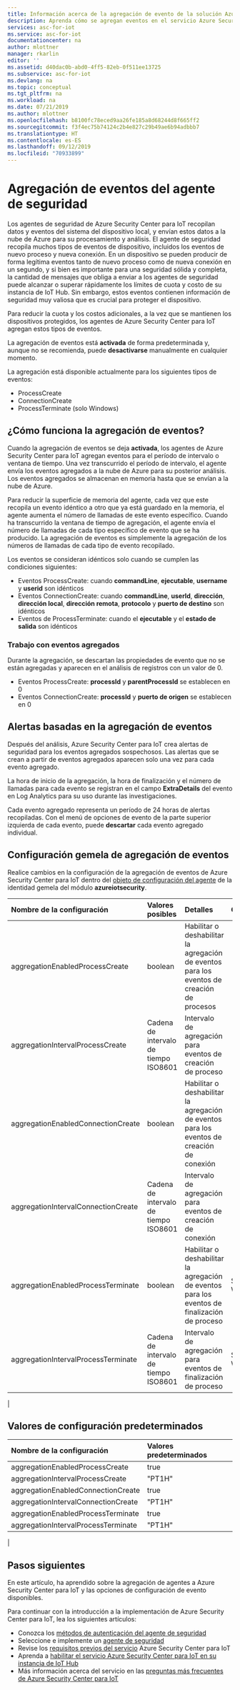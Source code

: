 ```yaml
---
title: Información acerca de la agregación de evento de la solución Azure Security Center para IoT | Microsoft Docs
description: Aprenda cómo se agregan eventos en el servicio Azure Security Center para IoT.
services: asc-for-iot
ms.service: asc-for-iot
documentationcenter: na
author: mlottner
manager: rkarlin
editor: ''
ms.assetid: d40dac0b-abd0-4ff5-82eb-0f511ee13725
ms.subservice: asc-for-iot
ms.devlang: na
ms.topic: conceptual
ms.tgt_pltfrm: na
ms.workload: na
ms.date: 07/21/2019
ms.author: mlottner
ms.openlocfilehash: b8100fc78eced9aa26fe185a8d68244d8f665ff2
ms.sourcegitcommit: f3f4ec75b74124c2b4e827c29b49ae6b94adbbb7
ms.translationtype: HT
ms.contentlocale: es-ES
ms.lasthandoff: 09/12/2019
ms.locfileid: "70933899"
---
```

# <a name="security-agent-event-aggregation"></a>Agregación de eventos del agente de seguridad

Los agentes de seguridad de Azure Security Center para IoT recopilan datos y eventos del sistema del dispositivo local, y envían estos datos a la nube de Azure para su procesamiento y análisis. El agente de seguridad recopila muchos tipos de eventos de dispositivo, incluidos los eventos de nuevo proceso y nueva conexión. En un dispositivo se pueden producir de forma legítima eventos tanto de nuevo proceso como de nueva conexión en un segundo, y si bien es importante para una seguridad sólida y completa, la cantidad de mensajes que obliga a enviar a los agentes de seguridad puede alcanzar o superar rápidamente los límites de cuota y costo de su instancia de IoT Hub. Sin embargo, estos eventos contienen información de seguridad muy valiosa que es crucial para proteger el dispositivo.

Para reducir la cuota y los costos adicionales, a la vez que se mantienen los dispositivos protegidos, los agentes de Azure Security Center para IoT agregan estos tipos de eventos.

La agregación de eventos está **activada** de forma predeterminada y, aunque no se recomienda, puede **desactivarse** manualmente en cualquier momento.

La agregación está disponible actualmente para los siguientes tipos de eventos:
* ProcessCreate
* ConnectionCreate
* ProcessTerminate (solo Windows)

## <a name="how-does-event-aggregation-work"></a>¿Cómo funciona la agregación de eventos?
Cuando la agregación de eventos se deja **activada**, los agentes de Azure Security Center para IoT agregan eventos para el período de intervalo o ventana de tiempo.
Una vez transcurrido el período de intervalo, el agente envía los eventos agregados a la nube de Azure para su posterior análisis.
Los eventos agregados se almacenan en memoria hasta que se envían a la nube de Azure.

Para reducir la superficie de memoria del agente, cada vez que este recopila un evento idéntico a otro que ya está guardado en la memoria, el agente aumenta el número de llamadas de este evento específico. Cuando ha transcurrido la ventana de tiempo de agregación, el agente envía el número de llamadas de cada tipo específico de evento que se ha producido. La agregación de eventos es simplemente la agregación de los números de llamadas de cada tipo de evento recopilado.

Los eventos se consideran idénticos solo cuando se cumplen las condiciones siguientes: 

* Eventos ProcessCreate: cuando **commandLine**, **ejecutable**, **username** y **userid** son idénticos
* Eventos ConnectionCreate: cuando **commandLine**, **userId**, **dirección**, **dirección local**, **dirección remota**, **protocolo** y **puerto de destino** son idénticos
* Eventos de ProcessTerminate: cuando el **ejecutable** y el **estado de salida** son idénticos

### <a name="working-with-aggregated-events"></a>Trabajo con eventos agregados

Durante la agregación, se descartan las propiedades de evento que no se están agregadas y aparecen en el análisis de registros con un valor de 0. 
* Eventos ProcessCreate: **processId**  y **parentProcessId** se establecen en 0
* Eventos ConnectionCreate: **processId** y **puerto de origen** se establecen en 0

## <a name="event-aggregation-based-alerts"></a>Alertas basadas en la agregación de eventos 
Después del análisis, Azure Security Center para IoT crea alertas de seguridad para los eventos agregados sospechosos. Las alertas que se crean a partir de eventos agregados aparecen solo una vez para cada evento agregado.

La hora de inicio de la agregación, la hora de finalización y el número de llamadas para cada evento se registran en el campo **ExtraDetails** del evento en Log Analytics para su uso durante las investigaciones. 

Cada evento agregado representa un período de 24 horas de alertas recopiladas. Con el menú de opciones de evento de la parte superior izquierda de cada evento, puede **descartar** cada evento agregado individual.    

## <a name="event-aggregation-twin-configuration"></a>Configuración gemela de agregación de eventos
Realice cambios en la configuración de la agregación de eventos de Azure Security Center para IoT dentro del [objeto de configuración del agente](how-to-agent-configuration.md) de la identidad gemela del módulo **azureiotsecurity**.

| Nombre de la configuración | Valores posibles | Detalles | Comentarios |
|:-----------|:---------------|:--------|:--------|
| aggregationEnabledProcessCreate | boolean | Habilitar o deshabilitar la agregación de eventos para los eventos de creación de procesos |
| aggregationIntervalProcessCreate | Cadena de intervalo de tiempo ISO8601 | Intervalo de agregación para eventos de creación de proceso |
| aggregationEnabledConnectionCreate | boolean| Habilitar o deshabilitar la agregación de eventos para los eventos de creación de conexión |
| aggregationIntervalConnectionCreate | Cadena de intervalo de tiempo ISO8601 | Intervalo de agregación para eventos de creación de conexión |
| aggregationEnabledProcessTerminate | boolean | Habilitar o deshabilitar la agregación de eventos para los eventos de finalización de proceso | Solo Windows|
| aggregationIntervalProcessTerminate | Cadena de intervalo de tiempo ISO8601 | Intervalo de agregación para eventos de finalización de proceso | Solo Windows|
|

## <a name="default-configurations-settings"></a>Valores de configuración predeterminados

| Nombre de la configuración | Valores predeterminados |
|:-----------|:---------------|
| aggregationEnabledProcessCreate | true |
| aggregationIntervalProcessCreate | "PT1H"|
| aggregationEnabledConnectionCreate | true |
| aggregationIntervalConnectionCreate | "PT1H"|
| aggregationEnabledProcessTerminate | true |
| aggregationIntervalProcessTerminate | "PT1H"|
|

## <a name="next-steps"></a>Pasos siguientes

En este artículo, ha aprendido sobre la agregación de agentes a Azure Security Center para IoT y las opciones de configuración de evento disponibles.

Para continuar con la introducción a la implementación de Azure Security Center para IoT, lea los siguientes artículos:

- Conozca los [métodos de autenticación del agente de seguridad](concept-security-agent-authentication-methods.md)
- Seleccione e implemente un [agente de seguridad](how-to-deploy-agent.md)
- Revise los [requisitos previos del servicio](service-prerequisites.md) Azure Security Center para IoT
- Aprenda a [habilitar el servicio Azure Security Center para IoT en su instancia de IoT Hub](quickstart-onboard-iot-hub.md)
- Más información acerca del servicio en las [preguntas más frecuentes de Azure Security Center para IoT](resources-frequently-asked-questions.md)
